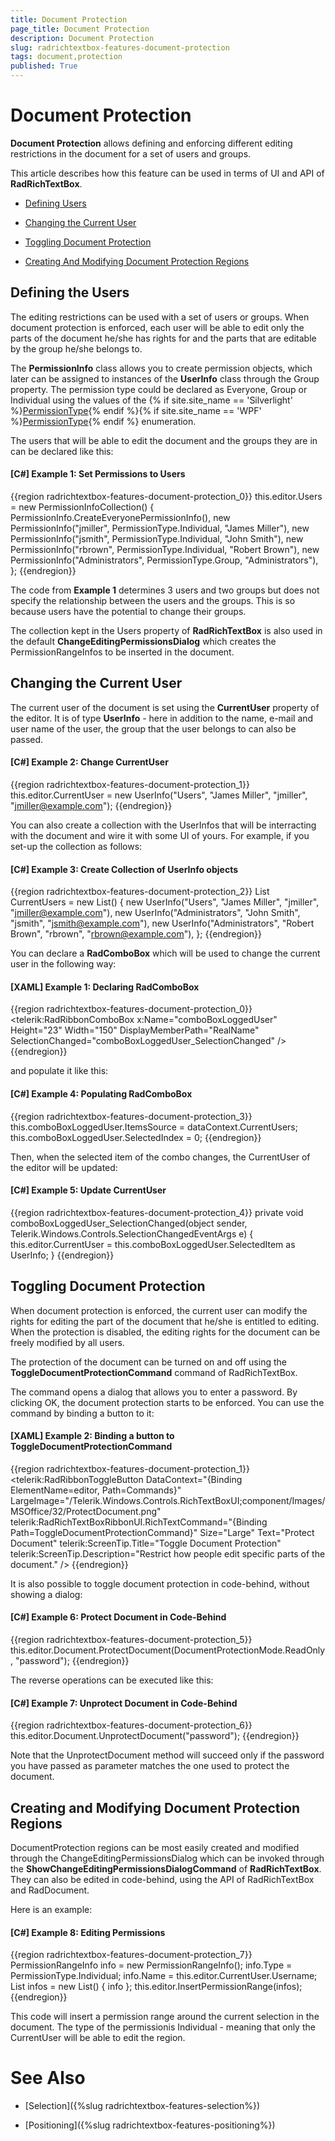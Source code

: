 ```yaml
---
title: Document Protection
page_title: Document Protection
description: Document Protection
slug: radrichtextbox-features-document-protection
tags: document,protection
published: True
---
```


# Document Protection



__Document Protection__ allows defining and enforcing different editing restrictions in the document for a set of users and groups.
      

This article describes how this feature can be used in terms of UI and API of __RadRichTextBox__.
      

* [Defining Users](#defining-the-users)

* [Changing the Current User](#changing-the-current-user)

* [Toggling Document Protection](#toggling-document-protection)

* [Creating And Modifying Document Protection Regions](#creating-and-modifying-document-protection-regions)

## Defining the Users

The editing restrictions can be used with a set of users or groups. When document protection is enforced, each user will be able to edit only the parts of the document he/she has rights for and the parts that are editable by the group he/she belongs to.
        
The __PermissionInfo__ class allows you to create permission objects, which later can be assigned to instances of the __UserInfo__ class through the Group property. The permission type could be declared as Everyone, Group or Individual using the values of the {% if site.site_name == 'Silverlight' %}[PermissionType](http://docs.telerik.com/devtools/silverlight/api/html/T_Telerik_Windows_Documents_Model_PermissionType.htm){% endif %}{% if site.site_name == 'WPF' %}[PermissionType](http://docs.telerik.com/devtools/wpf/api/html/T_Telerik_Windows_Documents_Model_PermissionType.htm){% endif %}  enumeration. 

The users that will be able to edit the document and the groups they are in can be declared like this:

#### __[C#] Example 1: Set Permissions to Users__

{{region radrichtextbox-features-document-protection_0}}
	this.editor.Users = new PermissionInfoCollection() 
	                {
	                    PermissionInfo.CreateEveryonePermissionInfo(),
	                    new PermissionInfo("jmiller", PermissionType.Individual, "James Miller"),
	                    new PermissionInfo("jsmith", PermissionType.Individual, "John Smith"),
	                    new PermissionInfo("rbrown", PermissionType.Individual, "Robert Brown"),
	                    new PermissionInfo("Administrators", PermissionType.Group, "Administrators"),
	                };
{{endregion}}



The code from __Example 1__ determines 3 users and two groups but does not specify the relationship between the users and the groups. This is so because users have the potential to change their groups.
        

The collection kept in the Users property of __RadRichTextBox__ is also used in the default __ChangeEditingPermissionsDialog__ which creates the PermissionRangeInfos to be inserted in the document.
        

## Changing the Current User

The current user of the document is set using the __CurrentUser__ property of the editor. It is of type __UserInfo__ - here in addition to the name, e-mail and user name of the user, the group that the user belongs to can also be passed.
        

#### __[C#] Example 2: Change CurrentUser__

{{region radrichtextbox-features-document-protection_1}}
	this.editor.CurrentUser = new UserInfo("Users", "James Miller", "jmiller", "jmiller@example.com");
{{endregion}}



You can also create a collection with the UserInfos that will be interracting with the document and wire it with some UI of yours. For example, if you set-up the collection as follows:
        

#### __[C#] Example 3: Create Collection of UserInfo objects__

{{region radrichtextbox-features-document-protection_2}}
	List<UserInfo> CurrentUsers = new List<UserInfo>() 
	                {
	                    new UserInfo("Users", "James Miller", "jmiller", "jmiller@example.com"),
	                    new UserInfo("Administrators", "John Smith", "jsmith", "jsmith@example.com"),
	                    new UserInfo("Administrators", "Robert Brown", "rbrown", "rbrown@example.com"),
	                };
{{endregion}}



You can declare a __RadComboBox__ which will be used to change the current user in the following way:

#### __[XAML] Example 1: Declaring RadComboBox__

{{region radrichtextbox-features-document-protection_0}}
	<telerik:RadRibbonComboBox x:Name="comboBoxLoggedUser" Height="23" Width="150" DisplayMemberPath="RealName" SelectionChanged="comboBoxLoggedUser_SelectionChanged" />
{{endregion}}



and populate it like this:

#### __[C#] Example 4: Populating RadComboBox__

{{region radrichtextbox-features-document-protection_3}}
	this.comboBoxLoggedUser.ItemsSource = dataContext.CurrentUsers;
	this.comboBoxLoggedUser.SelectedIndex = 0;
{{endregion}}



Then, when the selected item of the combo changes, the CurrentUser of the editor will be updated:

#### __[C#] Example 5: Update CurrentUser__

{{region radrichtextbox-features-document-protection_4}}
	private void comboBoxLoggedUser_SelectionChanged(object sender, Telerik.Windows.Controls.SelectionChangedEventArgs e)
	{
	    this.editor.CurrentUser = this.comboBoxLoggedUser.SelectedItem as UserInfo;
	}
{{endregion}}



## Toggling Document Protection

When document protection is enforced, the current user can modify the rights for editing the part of the document that he/she is entitled to editing. When the protection is disabled, the editing rights for the document can be freely modified by all users.
        

The protection of the document can be turned on and off using the __ToggleDocumentProtectionCommand__ command of RadRichTextBox.
        

The command opens a dialog that allows you to enter a password. By clicking OK, the document protection starts to be enforced. You can use the command by binding a button to it:
        

#### __[XAML] Example 2: Binding a button to ToggleDocumentProtectionCommand__

{{region radrichtextbox-features-document-protection_1}}
	<telerik:RadRibbonToggleButton DataContext="{Binding ElementName=editor, Path=Commands}"  LargeImage="/Telerik.Windows.Controls.RichTextBoxUI;component/Images/MSOffice/32/ProtectDocument.png" telerik:RadRichTextBoxRibbonUI.RichTextCommand="{Binding Path=ToggleDocumentProtectionCommand}" Size="Large" Text="Protect Document" telerik:ScreenTip.Title="Toggle Document Protection" telerik:ScreenTip.Description="Restrict how people edit specific parts of the document." />
{{endregion}}



It is also possible to toggle document protection in code-behind, without showing a dialog:

#### __[C#] Example 6: Protect Document in Code-Behind__

{{region radrichtextbox-features-document-protection_5}}
	this.editor.Document.ProtectDocument(DocumentProtectionMode.ReadOnly, "password");
{{endregion}}



The reverse operations can be executed like this:

#### __[C#] Example 7: Unprotect Document in Code-Behind__

{{region radrichtextbox-features-document-protection_6}}
	this.editor.Document.UnprotectDocument("password");
{{endregion}}



Note that the UnprotectDocument method will succeed only if the password you have passed as parameter matches the one used to protect the document.

## Creating and Modifying Document Protection Regions

DocumentProtection regions can be most easily created and modified through the ChangeEditingPermissionsDialog which can be invoked through the __ShowChangeEditingPermissionsDialogCommand__ of __RadRichTextBox__. They can also be edited in code-behind, using the API of RadRichTextBox and RadDocument.
        

Here is an example:

#### __[C#] Example 8: Editing Permissions__

{{region radrichtextbox-features-document-protection_7}}
	PermissionRangeInfo info = new PermissionRangeInfo();
	info.Type = PermissionType.Individual;
	info.Name = this.editor.CurrentUser.Username;
	List<PermissionRangeInfo> infos = new List<PermissionRangeInfo>() { info };
	this.editor.InsertPermissionRange(infos);
{{endregion}}



This code will insert a permission range around the current selection in the document. The type of the permissionis Individual - meaning that only the CurrentUser will be able to edit the region.
        

# See Also

 * [Selection]({%slug radrichtextbox-features-selection%})

 * [Positioning]({%slug radrichtextbox-features-positioning%})
